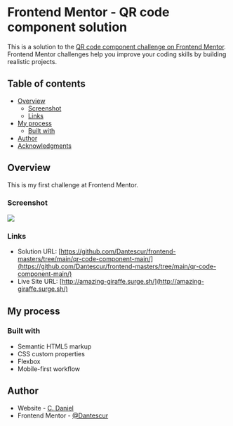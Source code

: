 # Frontend Mentor - QR code component solution

This is a solution to the [QR code component challenge on Frontend Mentor](https://www.frontendmentor.io/challenges/qr-code-component-iux_sIO_H). Frontend Mentor challenges help you improve your coding skills by building realistic projects. 

## Table of contents

- [Overview](#overview)
  - [Screenshot](#screenshot)
  - [Links](#links)
- [My process](#my-process)
  - [Built with](#built-with)
- [Author](#author)
- [Acknowledgments](#acknowledgments)


## Overview

This is my first challenge at Frontend Mentor.
### Screenshot

![](./qr-screenshot.jpg)

### Links

- Solution URL: [https://github.com/Dantescur/frontend-masters/tree/main/qr-code-component-main/](https://github.com/Dantescur/frontend-masters/tree/main/qr-code-component-main/)
- Live Site URL: [http://amazing-giraffe.surge.sh/](http://amazing-giraffe.surge.sh/)

## My process

### Built with

- Semantic HTML5 markup
- CSS custom properties
- Flexbox
- Mobile-first workflow

## Author

- Website - [C. Daniel](https://pers-portf.vercel.app/)
- Frontend Mentor - [@Dantescur](https://www.frontendmentor.io/profile/Dantescur)
